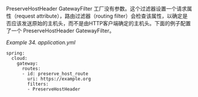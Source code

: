 PreserveHostHeader GatewayFilter 工厂没有参数。这个过滤器设置一个请求属性（request attribute），路由过滤器（routing filter）会检查该属性，以确定是否应该发送原始的主机头，而不是由HTTP客户端确定的主机头。下面的例子配置了一个 PreserveHostHeader GatewayFilter。

_Example 34. application.yml_



```plain
spring:
  cloud:
    gateway:
      routes:
      - id: preserve_host_route
        uri: https://example.org
        filters:
        - PreserveHostHeader
```



  


